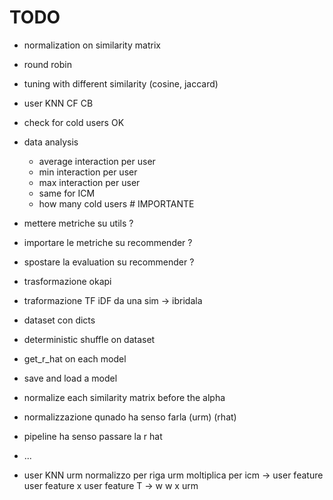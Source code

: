 # TODO

- normalization on similarity matrix
- round robin
- tuning with different similarity (cosine, jaccard)
- user KNN CF CB

- check for cold users OK
- data analysis
    - average interaction per user
    - min interaction per user
    - max interaction per user
    - same for ICM
    - how many cold users # IMPORTANTE

- mettere metriche su utils ?
- importare le metriche su recommender ?
- spostare la evaluation su recommender ?

- trasformazione okapi
- traformazione TF iDF da una sim -> ibridala 


- dataset con dicts
- deterministic shuffle on dataset
- get_r_hat on each model
- save and load a model
- normalize each similarity matrix before the alpha 



- normalizzazione qunado ha senso farla (urm) (rhat)
- pipeline ha senso passare la r hat
- ...


- user KNN
urm normalizzo per riga
urm moltiplica per icm -> user feature
user feature x user feature T -> w
w x urm


